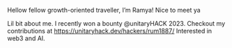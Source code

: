 Hellow fellow growth-oriented traveller, 
  I’m Ramya! Nice to meet ya
  
Lil bit about me.
I recently won a bounty @unitaryHACK 2023. Checkout my contributions at https://unitaryhack.dev/hackers/rum1887/
Interested in web3 and AI. 




